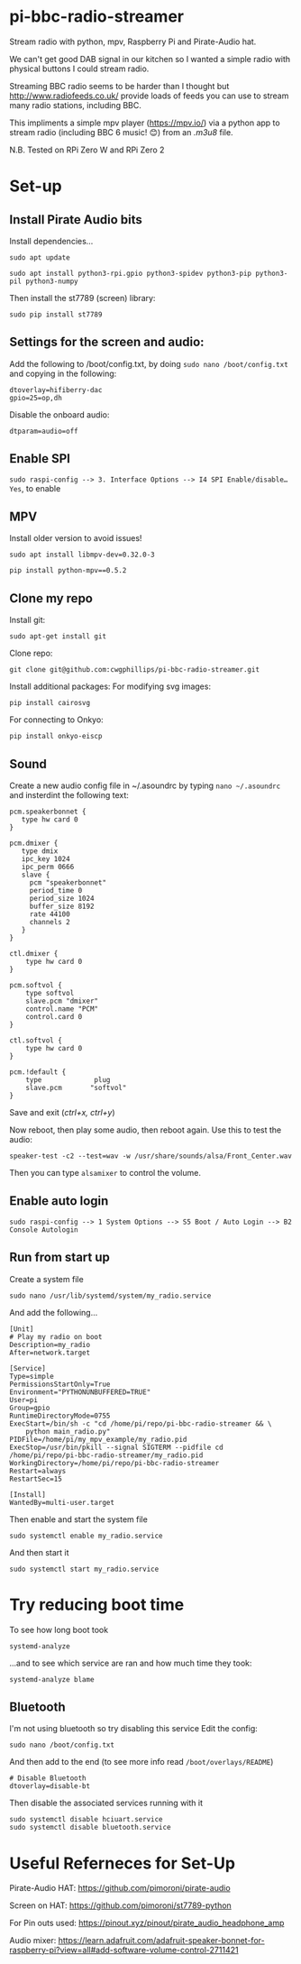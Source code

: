 # pi-bbc-radio-streamer
Stream radio with python, mpv, Raspberry Pi and Pirate-Audio hat.

We can't get good DAB signal in our kitchen so I wanted a simple radio with physical buttons I could stream radio. 

Streaming BBC radio seems to be harder than I thought but http://www.radiofeeds.co.uk/ provide loads of feeds you can use to stream many radio stations, including BBC.

This impliments a simple mpv player (https://mpv.io/) via a python app to stream radio (including BBC 6 music! 😊) from an _.m3u8_ file.

N.B. Tested on RPi Zero W and RPi Zero 2

# Set-up

## Install Pirate Audio bits
Install dependencies…
```
sudo apt update

sudo apt install python3-rpi.gpio python3-spidev python3-pip python3-pil python3-numpy
```

Then install the st7789 (screen) library:
```
sudo pip install st7789
```

## Settings for the screen and audio:
Add the following to /boot/config.txt, by doing `sudo nano /boot/config.txt` and copying in the following:
```
dtoverlay=hifiberry-dac
gpio=25=op,dh
```
Disable the onboard audio:
```
dtparam=audio=off
```

## Enable SPI
`sudo raspi-config
--> 3. Interface Options --> I4 SPI Enable/disable…
Yes`, to enable

## MPV
Install older version to avoid issues!
```
sudo apt install libmpv-dev=0.32.0-3
 
pip install python-mpv==0.5.2
```


## Clone my repo
Install git:
```
sudo apt-get install git
```

Clone repo:
```
git clone git@github.com:cwgphillips/pi-bbc-radio-streamer.git
```

Install additional packages:
For modifying svg images:
```
pip install cairosvg
```
For connecting to Onkyo:
```
pip install onkyo-eiscp
```


## Sound
Create a new audio config file in ~/.asoundrc by typing `nano ~/.asoundrc` and insterdint the following text:

	pcm.speakerbonnet {
	   type hw card 0
	}
	
	pcm.dmixer {
	   type dmix
	   ipc_key 1024
	   ipc_perm 0666
	   slave {
	     pcm "speakerbonnet"
	     period_time 0
	     period_size 1024
	     buffer_size 8192
	     rate 44100
	     channels 2
	   }
	}
	
	ctl.dmixer {
	    type hw card 0
	}
	
	pcm.softvol {
	    type softvol
	    slave.pcm "dmixer"
	    control.name "PCM"
	    control.card 0
	}
	
	ctl.softvol {
	    type hw card 0
	}
	
	pcm.!default {
	    type             plug
	    slave.pcm       "softvol"
	}

Save and exit (_ctrl+x, ctrl+y_)

Now reboot, then play some audio, then reboot again.
Use this to test the audio:
```
speaker-test -c2 --test=wav -w /usr/share/sounds/alsa/Front_Center.wav
```

Then you can type `alsamixer` to control the volume.

## Enable auto login
```
sudo raspi-config --> 1 System Options --> S5 Boot / Auto Login --> B2 Console Autologin
```

## Run from start up
Create a system file
```
sudo nano /usr/lib/systemd/system/my_radio.service
```
And add the following...

```
[Unit]
# Play my radio on boot
Description=my_radio
After=network.target

[Service]
Type=simple
PermissionsStartOnly=True
Environment="PYTHONUNBUFFERED=TRUE"
User=pi
Group=gpio
RuntimeDirectoryMode=0755
ExecStart=/bin/sh -c "cd /home/pi/repo/pi-bbc-radio-streamer && \
	python main_radio.py"
PIDFile=/home/pi/my_mpv_example/my_radio.pid
ExecStop=/usr/bin/pkill --signal SIGTERM --pidfile cd /home/pi/repo/pi-bbc-radio-streamer/my_radio.pid
WorkingDirectory=/home/pi/repo/pi-bbc-radio-streamer
Restart=always
RestartSec=15

[Install]
WantedBy=multi-user.target
```

Then enable and start the system file
```
sudo systemctl enable my_radio.service 
```
And then start it
```
sudo systemctl start my_radio.service
```


# Try reducing boot time 
To see how long boot took 
```
systemd-analyze
```

...and to see which service are ran and how much time they took:

```
systemd-analyze blame
```

## Bluetooth
I'm not using bluetooth so try disabling this service
Edit the config:
```
sudo nano /boot/config.txt
```
And then add to the end (to see more info read `/boot/overlays/README`)
```
# Disable Bluetooth
dtoverlay=disable-bt
```

Then disable the associated services running with it
```
sudo systemctl disable hciuart.service
sudo systemctl disable bluetooth.service
```




# Useful Referneces for Set-Up
Pirate-Audio HAT: https://github.com/pimoroni/pirate-audio

Screen on HAT: https://github.com/pimoroni/st7789-python

For Pin outs used: https://pinout.xyz/pinout/pirate_audio_headphone_amp 

Audio mixer: https://learn.adafruit.com/adafruit-speaker-bonnet-for-raspberry-pi?view=all#add-software-volume-control-2711421 

